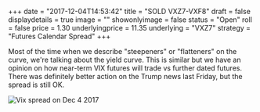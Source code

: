 +++
date = "2017-12-04T14:53:42"
title = "SOLD VXZ7-VXF8"
draft = false
displaydetails = true
image = ""
showonlyimage = false
status = "Open"
roll = false
price = 1.30
underlyingprice = 11.35
underlying = "VXZ7"
strategy = "Futures Calendar Spread"
+++


Most of the time when we describe "steepeners" or "flatteners" on the curve, we're talking about the yield curve. 
This is similar but we have an opinion on how near-term VIX futures will trade vs further dated futures. 
There was definitely better action on the Trump news last Friday, but the spread is still OK.



![Vix spread on Dec 4 2017][1]


[1]: /img/trades/12-04-17-vix.png